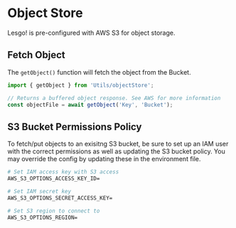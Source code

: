# Object Store

Lesgo! is pre-configured with AWS S3 for object storage.

## Fetch Object

The `getObject()` function will fetch the object from the Bucket.

```js
import { getObject } from 'Utils/objectStore';

// Returns a buffered object response. See AWS for more information
const objectFile = await getObject('Key', 'Bucket');
```

## S3 Bucket Permissions Policy

To fetch/put objects to an exisitng S3 bucket, be sure to set up an IAM user with the correct permissions as well as updating the S3 bucket policy. You may override the config by updating these in the environment file.

```apache
# Set IAM access key with S3 access
AWS_S3_OPTIONS_ACCESS_KEY_ID=

# Set IAM secret key
AWS_S3_OPTIONS_SECRET_ACCESS_KEY=

# Set S3 region to connect to
AWS_S3_OPTIONS_REGION=
```
